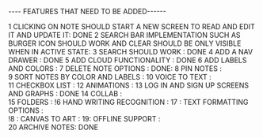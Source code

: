 ---- FEATURES THAT NEED TO BE ADDED------

1 CLICKING ON NOTE SHOULD START A NEW SCREEN TO READ AND EDIT IT AND UPDATE IT: DONE
2 SEARCH BAR IMPLEMENTATION SUCH AS BURGER ICON SHOULD WORK AND CLEAR SHOULD BE ONLY VISIBLE WHEN IN ACTIVE STATE:
3 SEARCH SHOULD WORK :  DONE
4 ADD A NAV DRAWER :  DONE
5 ADD CLOUD FUNCTIONALITY :  DONE
6 ADD LABELS AND COLORS : 
7 DELETE NOTE OPTIONS : DONE: 
8 PIN NOTES :  
9 SORT NOTES BY COLOR AND LABELS : 
10 VOICE TO TEXT :  
11  CHECKBOX LIST : 
12 ANIMATIONS : 
13 LOG IN AND SIGN UP SCREENS AND GRAPHS : DONE
14 COLLAB :  
15 FOLDERS : 
!6 HAND WRITING RECOGNITION :
17 : TEXT FORMATTING OPTIONS :  
!8 : CANVAS TO ART : 
19: OFFLINE SUPPORT :  
20 ARCHIVE NOTES: DONE